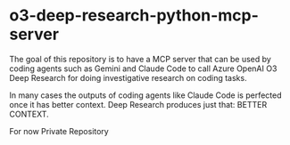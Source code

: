 # o3-deep-research-python-mcp-server

The goal of this repository is to have a MCP server that can be used by coding agents such as Gemini and Claude Code to call Azure OpenAI O3 Deep Research for doing investigative research on coding tasks. 

In many cases the outputs of coding agents like Claude Code is perfected once it has better context. Deep Research produces just that: BETTER CONTEXT.

For now Private Repository
